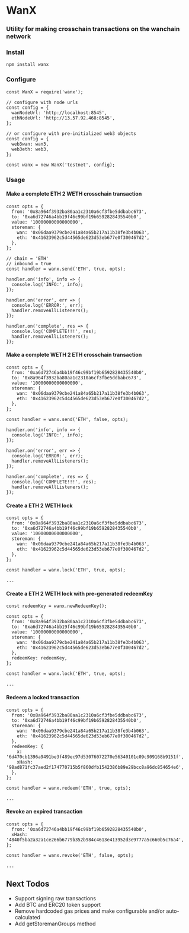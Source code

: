 # WanX
### Utility for making crosschain transactions on the wanchain network

### Install
```
npm install wanx
```

### Configure
```
const WanX = require('wanx');

// configure with node urls
const config = {
  wanNodeUrl: 'http://localhost:8545',
  ethNodeUrl: 'http://13.57.92.468:8545',
};

// or configure with pre-initialized web3 objects
const config = {
  web3wan: wan3,
  web3eth: web3,
};

const wanx = new WanX('testnet', config);

```

### Usage
#### Make a complete ETH 2 WETH crosschain transaction
```
const opts = {
  from: '0x8a964f3932ba80aa1c2310a6cf3fbe5ddbabc673',
  to: '0xa6d72746a4bb19f46c99bf19b6592828435540b0',
  value: '10000000000000000',
  storeman: {
    wan: '0x06daa9379cbe241a84a65b217a11b38fe3b4b063',
    eth: '0x41623962c5d44565de623d53eb677e0f300467d2',
  },
};

// chain = 'ETH'
// inbound = true
const handler = wanx.send('ETH', true, opts);

handler.on('info', info => {
  console.log('INFO:', info);
});

handler.on('error', err => {
  console.log('ERROR:', err);
  handler.removeAllListeners();
});

handler.on('complete', res => {
  console.log('COMPLETE!!!', res);
  handler.removeAllListeners();
});

```

#### Make a complete WETH 2 ETH crosschain transaction
```
const opts = {
  from: '0xa6d72746a4bb19f46c99bf19b6592828435540b0',
  to: '0x8a964f3932ba80aa1c2310a6cf3fbe5ddbabc673',
  value: '10000000000000000',
  storeman: {
    wan: '0x06daa9379cbe241a84a65b217a11b38fe3b4b063',
    eth: '0x41623962c5d44565de623d53eb677e0f300467d2',
  },
};

const handler = wanx.send('ETH', false, opts);

handler.on('info', info => {
  console.log('INFO:', info);
});

handler.on('error', err => {
  console.log('ERROR:', err);
  handler.removeAllListeners();
});

handler.on('complete', res => {
  console.log('COMPLETE!!!', res);
  handler.removeAllListeners();
});

```

#### Create a ETH 2 WETH lock
```
const opts = {
  from: '0x8a964f3932ba80aa1c2310a6cf3fbe5ddbabc673',
  to: '0xa6d72746a4bb19f46c99bf19b6592828435540b0',
  value: '10000000000000000',
  storeman: {
    wan: '0x06daa9379cbe241a84a65b217a11b38fe3b4b063',
    eth: '0x41623962c5d44565de623d53eb677e0f300467d2',
  },
};

const handler = wanx.lock('ETH', true, opts);

...
```

#### Create a ETH 2 WETH lock with pre-generated redeemKey
```
const redeemKey = wanx.newRedeemKey();

const opts = {
  from: '0x8a964f3932ba80aa1c2310a6cf3fbe5ddbabc673',
  to: '0xa6d72746a4bb19f46c99bf19b6592828435540b0',
  value: '10000000000000000',
  storeman: {
    wan: '0x06daa9379cbe241a84a65b217a11b38fe3b4b063',
    eth: '0x41623962c5d44565de623d53eb677e0f300467d2',
  },
  redeemKey: redeemKey,
};

const handler = wanx.lock('ETH', true, opts);

...
```

#### Redeem a locked transaction
```
const opts = {
  from: '0x8a964f3932ba80aa1c2310a6cf3fbe5ddbabc673',
  to: '0xa6d72746a4bb19f46c99bf19b6592828435540b0',
  storeman: {
    wan: '0x06daa9379cbe241a84a65b217a11b38fe3b4b063',
    eth: '0x41623962c5d44565de623d53eb677e0f300467d2',
  },
  redeemKey: {
    x: '6d470cb1396a9491be3f489ec97d53076072270e56340101c09c909168b9151f',
    xHash: '98ad871fc37aed2f174770715b5f860dfb1542386b89e29bcc8a96dc854654e6',
  },
};

const handler = wanx.redeem('ETH', true, opts);

...
```

#### Revoke an expired transaction
```
const opts = {
  from: '0xa6d72746a4bb19f46c99bf19b6592828435540b0',
  xHash: '4840f5ba2a32a1ce266b6779b352b984c4613e413952d3e9777a5c660b5c76a4',
};

const handler = wanx.revoke('ETH', false, opts);

...
```

## Next Todos
- Support signing raw transactions
- Add BTC and ERC20 token support
- Remove hardcoded gas prices and make configurable and/or auto-calculated
- Add getStoremanGroups method
